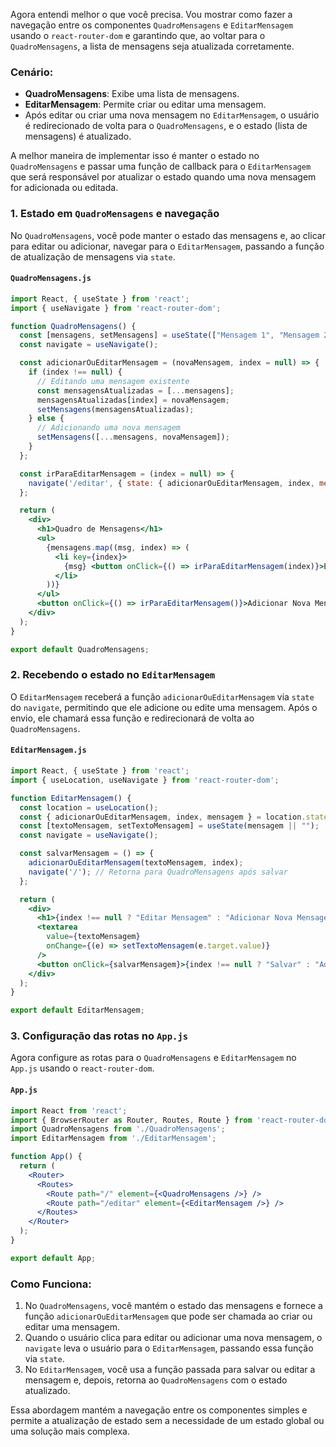 Agora entendi melhor o que você precisa. Vou mostrar como fazer a navegação entre os componentes `QuadroMensagens` e `EditarMensagem` usando o `react-router-dom` e garantindo que, ao voltar para o `QuadroMensagens`, a lista de mensagens seja atualizada corretamente.

### Cenário:
- **QuadroMensagens**: Exibe uma lista de mensagens.
- **EditarMensagem**: Permite criar ou editar uma mensagem.
- Após editar ou criar uma nova mensagem no `EditarMensagem`, o usuário é redirecionado de volta para o `QuadroMensagens`, e o estado (lista de mensagens) é atualizado.

A melhor maneira de implementar isso é manter o estado no `QuadroMensagens` e passar uma função de callback para o `EditarMensagem` que será responsável por atualizar o estado quando uma nova mensagem for adicionada ou editada.

### 1. **Estado em `QuadroMensagens` e navegação**

No `QuadroMensagens`, você pode manter o estado das mensagens e, ao clicar para editar ou adicionar, navegar para o `EditarMensagem`, passando a função de atualização de mensagens via `state`.

#### `QuadroMensagens.js`

```jsx
import React, { useState } from 'react';
import { useNavigate } from 'react-router-dom';

function QuadroMensagens() {
  const [mensagens, setMensagens] = useState(["Mensagem 1", "Mensagem 2"]);
  const navigate = useNavigate();

  const adicionarOuEditarMensagem = (novaMensagem, index = null) => {
    if (index !== null) {
      // Editando uma mensagem existente
      const mensagensAtualizadas = [...mensagens];
      mensagensAtualizadas[index] = novaMensagem;
      setMensagens(mensagensAtualizadas);
    } else {
      // Adicionando uma nova mensagem
      setMensagens([...mensagens, novaMensagem]);
    }
  };

  const irParaEditarMensagem = (index = null) => {
    navigate('/editar', { state: { adicionarOuEditarMensagem, index, mensagem: index !== null ? mensagens[index] : "" } });
  };

  return (
    <div>
      <h1>Quadro de Mensagens</h1>
      <ul>
        {mensagens.map((msg, index) => (
          <li key={index}>
            {msg} <button onClick={() => irParaEditarMensagem(index)}>Editar</button>
          </li>
        ))}
      </ul>
      <button onClick={() => irParaEditarMensagem()}>Adicionar Nova Mensagem</button>
    </div>
  );
}

export default QuadroMensagens;
```

### 2. **Recebendo o estado no `EditarMensagem`**

O `EditarMensagem` receberá a função `adicionarOuEditarMensagem` via `state` do `navigate`, permitindo que ele adicione ou edite uma mensagem. Após o envio, ele chamará essa função e redirecionará de volta ao `QuadroMensagens`.

#### `EditarMensagem.js`

```jsx
import React, { useState } from 'react';
import { useLocation, useNavigate } from 'react-router-dom';

function EditarMensagem() {
  const location = useLocation();
  const { adicionarOuEditarMensagem, index, mensagem } = location.state;
  const [textoMensagem, setTextoMensagem] = useState(mensagem || "");
  const navigate = useNavigate();

  const salvarMensagem = () => {
    adicionarOuEditarMensagem(textoMensagem, index);
    navigate('/'); // Retorna para QuadroMensagens após salvar
  };

  return (
    <div>
      <h1>{index !== null ? "Editar Mensagem" : "Adicionar Nova Mensagem"}</h1>
      <textarea
        value={textoMensagem}
        onChange={(e) => setTextoMensagem(e.target.value)}
      />
      <button onClick={salvarMensagem}>{index !== null ? "Salvar" : "Adicionar"}</button>
    </div>
  );
}

export default EditarMensagem;
```

### 3. **Configuração das rotas no `App.js`**

Agora configure as rotas para o `QuadroMensagens` e `EditarMensagem` no `App.js` usando o `react-router-dom`.

#### `App.js`

```jsx
import React from 'react';
import { BrowserRouter as Router, Routes, Route } from 'react-router-dom';
import QuadroMensagens from './QuadroMensagens';
import EditarMensagem from './EditarMensagem';

function App() {
  return (
    <Router>
      <Routes>
        <Route path="/" element={<QuadroMensagens />} />
        <Route path="/editar" element={<EditarMensagem />} />
      </Routes>
    </Router>
  );
}

export default App;
```

### Como Funciona:
1. No `QuadroMensagens`, você mantém o estado das mensagens e fornece a função `adicionarOuEditarMensagem` que pode ser chamada ao criar ou editar uma mensagem.
2. Quando o usuário clica para editar ou adicionar uma nova mensagem, o `navigate` leva o usuário para o `EditarMensagem`, passando essa função via `state`.
3. No `EditarMensagem`, você usa a função passada para salvar ou editar a mensagem e, depois, retorna ao `QuadroMensagens` com o estado atualizado.

Essa abordagem mantém a navegação entre os componentes simples e permite a atualização de estado sem a necessidade de um estado global ou uma solução mais complexa.